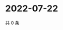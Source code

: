 # 2022-07-22

共 0 条

<!-- BEGIN WEIBO -->
<!-- 最后更新时间 Fri Jul 22 2022 17:15:41 GMT+0800 (China Standard Time) -->

<!-- END WEIBO -->
